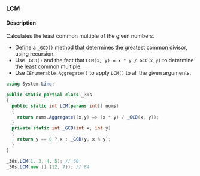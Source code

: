 ### LCM

#### Description



Calculates the least common multiple of the given numbers.

- Define a `_GCD()` method that determines the greatest common divisor, using recursion.
- Use `_GCD()` and the fact that `LCM(x, y) = x * y / GCD(x,y)` to determine the least common multiple.
- Use `IEnumerable.Aggregate()` to apply `LCM()` to all the given arguments.

```csharp
using System.Linq;

public static partial class _30s 
{
  public static int LCM(params int[] nums)
  {
    return nums.Aggregate((x,y) => (x * y) / _GCD(x, y));
  }
  private static int _GCD(int x, int y)
  {
    return y == 0 ? x : _GCD(y, x % y);
  }
}
```

```csharp
_30s.LCM(1, 3, 4, 5); // 60
_30s.LCM(new [] {12, 7}); // 84
```
